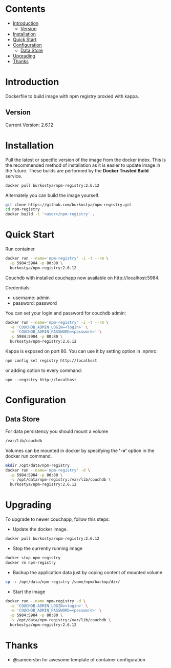 # Contents
- [Introduction](#introduction)
    - [Version](#version)
- [Installation](#installation)
- [Quick Start](#quick-start)
- [Configuration](#configuration)
    - [Data Store](#data-store)
- [Upgrading](#upgrading)
- [Thanks](#thanks)

# Introduction
Dockerfile to build image with npm registry proxied with kappa.

## Version
Current Version: 2.6.12

# Installation

Pull the latest or specific version of the image from the docker index.
This is the recommended method of installation as it is easier to update image
in the future.
These builds are performed by the **Docker Trusted Build** service.

```bash
docker pull burkostya/npm-registry:2.6.12
```

Alternately you can build the image yourself.

```bash
git clone https://github.com/burkostya/npm-registry.git
cd npm-registry
docker build -t '<user>/npm-registry' .
```

# Quick Start
Run container

```bash
docker run --name='npm-registry' -i -t --rm \
  -p 5984:5984 -p 80:80 \
  burkostya/npm-registry:2.6.12
```

Couchdb with installed couchapp now available on http://localhost:5984.

Credentials:

* username: admin
* password: password

You can set your login and password for couchdb admin:

```bash
docker run --name='npm-registry' -i -t --rm \
  -e 'COUCHDB_ADMIN_LOGIN=<login>' \
  -e 'COUCHDB_ADMIN_PASSWORD=<password>' \
  -p 5984:5984 -p 80:80 \
  burkostya/npm-registry:2.6.12
```

Kappa is exposed on port 80. You can use it by setting option in .npmrc:

```bash
npm config set registry http://localhost
```

or adding option to every command:

```
npm --registry http://localhost
```

# Configuration

## Data Store
For data persistency you should mount a volume

```bash
/var/lib/couchdb
```

Volumes can be mounted in docker by specifying the **'-v'**
option in the docker run command.

```bash
mkdir /opt/data/npm-registry
docker run --name='npm-registry' -d \
  -p 5984:5984 -p 80:80 \
  -v /opt/data/npm-registry:/var/lib/couchdb \
  burkostya/npm-registry:2.6.12

```

# Upgrading

To upgrade to newer couchapp, follow this steps:

- Update the docker image.

```bash
docker pull burkostya/npm-registry:2.6.12
```

- Stop the currently running image

```bash
docker stop npm-registry
docker rm npm-registry
```

- Backup the application data just by coping content of mounted volume

```bash
cp -r /opt/data/npm-registry /some/npm/backup/dir/
```

- Start the image

```bash
docker run --name npm-registry -d \
  -e 'COUCHDB_ADMIN_LOGIN=<login>' \
  -e 'COUCHDB_ADMIN_PASSWORD=<password>' \
  -p 5984:5984 -p 80:80 \
  -v /opt/data/npm-registry:/var/lib/couchdb \
  burkostya/npm-registry:2.6.12
```

# Thanks

* @sameersbn for awesome template of container configuration
